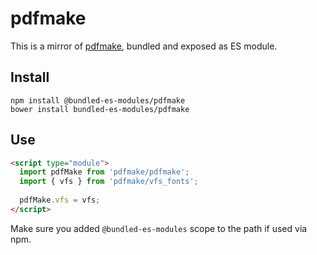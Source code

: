 
# pdfmake

This is a mirror of [pdfmake](https://www.npmjs.com/package/pdfmake), bundled and exposed as ES module.

## Install

```
npm install @bundled-es-modules/pdfmake
bower install bundled-es-modules/pdfmake
```

## Use

```html
<script type="module">
  import pdfMake from 'pdfmake/pdfmake';
  import { vfs } from 'pdfmake/vfs_fonts';
  
  pdfMake.vfs = vfs;
</script>
```

Make sure you added `@bundled-es-modules` scope to the path if used via npm.
